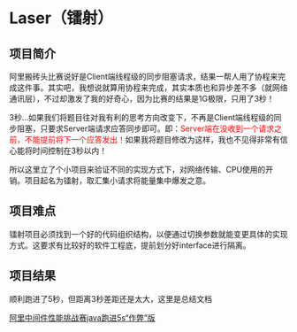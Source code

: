 # Laser（镭射）

## 项目简介

阿里搬砖头比赛说好是Client端线程级的同步阻塞请求，结果一帮人用了协程来完成这件事。其实吧，我想说就算用协程来完成，其实本质也和异步差不多（就网络通讯层），不过却激发了我的好奇心，因为比赛的结果是1G极限，只用了3秒！

3秒...如果我们将题目往对我有利的思考方向改变下，不再是Client端线程级的同步阻塞，只要求Server端请求应答同步即可。即：<span style="color:red;">Server端在没收到一个请求之前，不能提前将下一个应答发出！</span>如果我将题目修改为这样，我也不见得非常有信心能将时间控制在3秒以内！

所以这里立了个小项目来验证不同的实现方式下，对网络传输、CPU使用的开销。项目起名为镭射，取汇集小请求将能量集中爆发之意。

## 项目难点

镭射项目必须找到一个好的代码组织结构，以便通过切换参数就能变更具体的实现方式。这要求有比较好的软件工程底，提前划分好interface进行隔离。


## 项目结果

顺利跑进了5秒，但距离3秒差距还是太大，这里是总结文档

[阿里中间件性能挑战赛java跑进5s“作弊”版](https://raw.githubusercontent.com/oldmanpushcart/laser/master/doc/阿里中间件性能挑战赛java跑进5s“作弊”版.pdf)